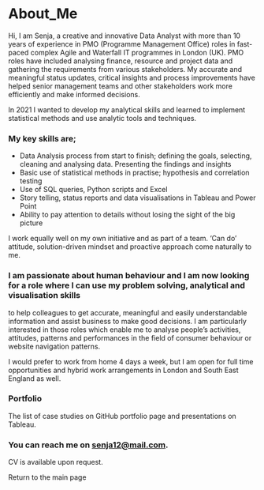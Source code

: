 # About_Me

Hi, I am Senja, a creative and innovative Data Analyst with more than 10 years of experience in PMO (Programme Management Office) roles in fast-paced complex Agile and Waterfall IT programmes in London (UK). PMO roles have included analysing finance, resource and project data and gathering the requirements from various stakeholders. My accurate and meaningful status updates, critical insights and process improvements have helped senior management teams and other stakeholders work more efficiently and make informed decisions. 

In 2021 I wanted to develop my analytical skills and learned to implement statistical methods and use analytic tools and techniques.

### My key skills are; 
-	Data Analysis process from start to finish; defining the goals, selecting, cleaning and analysing data. Presenting the findings and insights
-	Basic use of statistical methods in practise; hypothesis and correlation testing
-	Use of SQL queries, Python scripts and Excel
-	Story telling, status reports and data visualisations in Tableau and Power Point
-	Ability to pay attention to details without losing the sight of the big picture

I work equally well on my own initiative and as part of a team. ‘Can do’ attitude, solution-driven mindset and proactive approach come naturally to me. 

### I am passionate about human behaviour and I am now looking for a role where I can use my problem solving, analytical and visualisation skills 
to help colleagues to get accurate, meaningful and easily understandable information and assist business to make good decisions. 
I am particularly interested in those roles which enable me to analyse people’s activities, attitudes, patterns and performances in the field of consumer behaviour or website navigation patterns.

I would prefer to work from home 4 days a week, but I am open for full time opportunities and hybrid work arrangements in London and South East England as well.

### Portfolio 
The list of case studies on GitHub portfolio page and presentations on Tableau.

### You can reach me on senja12@mail.com. 
CV is available upon request. 

Return to the main page
